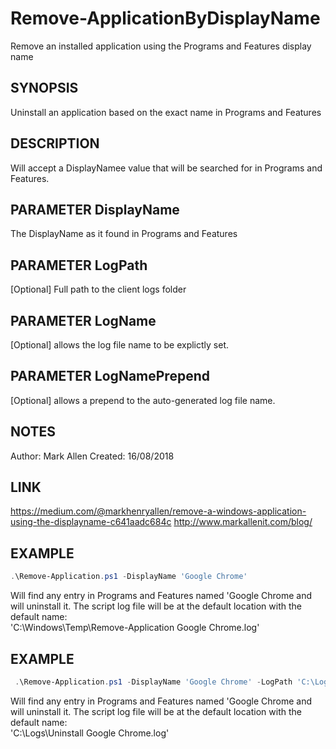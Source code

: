 # Remove-ApplicationByDisplayName
Remove an installed application using the Programs and Features display name

## SYNOPSIS
 Uninstall an application based on the exact name in Programs and Features

## DESCRIPTION
 Will accept a DisplayNamee value that will be searched for in Programs and Features.

## PARAMETER DisplayName
 The DisplayName as it found in Programs and Features

## PARAMETER LogPath
 [Optional] Full path to the client logs folder

## PARAMETER LogName
 [Optional] allows the log file name to be explictly set.

## PARAMETER LogNamePrepend
 [Optional] allows a prepend to the auto-generated log file name.

## NOTES
 Author: Mark Allen
 Created: 16/08/2018

## LINK
 https://medium.com/@markhenryallen/remove-a-windows-application-using-the-displayname-c641aadc684c
 http://www.markallenit.com/blog/

## EXAMPLE
```powershell
.\Remove-Application.ps1 -DisplayName 'Google Chrome'
```
 Will find any entry in Programs and Features named 'Google Chrome and will uninstall it.
 The script log file will be at the default location with the default name:  
    'C:\Windows\Temp\Remove-Application Google Chrome.log'

## EXAMPLE
```powershell
 .\Remove-Application.ps1 -DisplayName 'Google Chrome' -LogPath 'C:\Logs' -LogName 'Uninstall Google Chrome'
 ```
 Will find any entry in Programs and Features named 'Google Chrome and will uninstall it.
 The script log file will be at the default location with the default name:  
    'C:\Logs\Uninstall Google Chrome.log'
